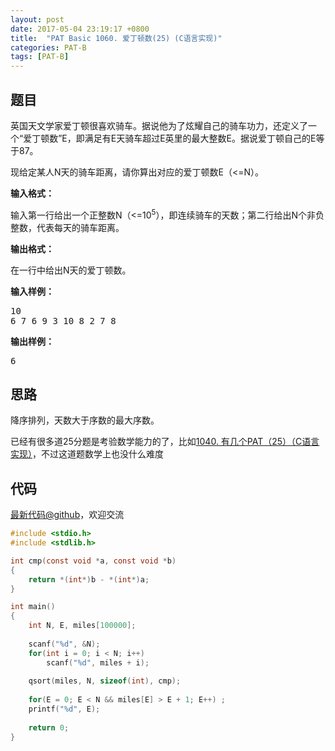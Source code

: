 ```yaml
---
layout: post
date: 2017-05-04 23:19:17 +0800
title:  "PAT Basic 1060. 爱丁顿数(25) (C语言实现)"
categories: PAT-B
tags: [PAT-B]
---
```


## 题目

<div id="problemContent">
<p>
英国天文学家爱丁顿很喜欢骑车。据说他为了炫耀自己的骑车功力，还定义了一个“爱丁顿数”E，即满足有E天骑车超过E英里的最大整数E。据说爱丁顿自己的E等于87。
</p>
<p>
现给定某人N天的骑车距离，请你算出对应的爱丁顿数E（&lt;=N）。
</p>
<p><b>
输入格式：
</b></p>
<p>
输入第一行给出一个正整数N（&lt;=10<sup>5</sup>），即连续骑车的天数；第二行给出N个非负整数，代表每天的骑车距离。
</p>
<p><b>
输出格式：
</b></p>
<p>
在一行中给出N天的爱丁顿数。</p>
<b>输入样例：</b><pre>
10
6 7 6 9 3 10 8 2 7 8
</pre>
<b>输出样例：</b><pre>
6
</pre>
</div>

## 思路

降序排列，天数大于序数的最大序数。

已经有很多道25分题是考验数学能力的了，比如[1040. 有几个PAT（25）（C语言实现）](http://www.jianshu.com/p/65291de1906b)，不过这道题数学上也没什么难度

## 代码

[最新代码@github](https://github.com/OliverLew/PAT/blob/master/PATBasic/1060.c)，欢迎交流
```c
#include <stdio.h>
#include <stdlib.h>

int cmp(const void *a, const void *b) 
{ 
    return *(int*)b - *(int*)a; 
}

int main()
{
    int N, E, miles[100000];
    
    scanf("%d", &N);
    for(int i = 0; i < N; i++) 
        scanf("%d", miles + i);
    
    qsort(miles, N, sizeof(int), cmp);
    
    for(E = 0; E < N && miles[E] > E + 1; E++) ;
    printf("%d", E);
    
    return 0;
}

```
